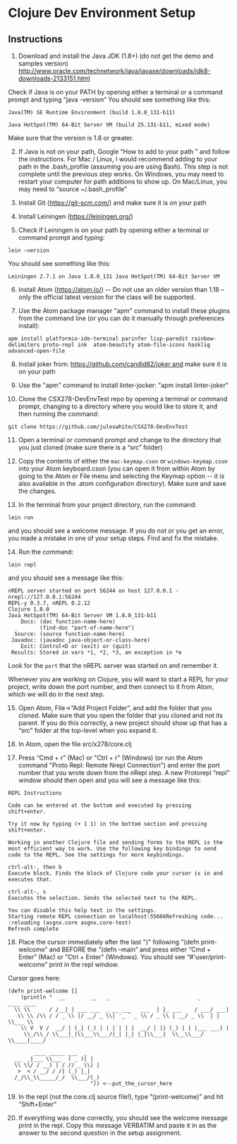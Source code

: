# Clojure Dev Environment Setup

## Instructions

  1. Download and install the Java JDK (1.8+) (do not get the demo and samples version)
http://www.oracle.com/technetwork/java/javase/downloads/jdk8-downloads-2133151.html

  Check if Java is on your PATH by opening either a terminal or a command prompt and typing “java -version”
  You should see something like this:

  ```
  Java(TM) SE Runtime Environment (build 1.8.0_131-b11)

  Java HotSpot(TM) 64-Bit Server VM (build 25.131-b11, mixed mode)
  ```

  Make sure that the version is 1.8 or greater.

  2. If Java is not on your path, Google “How to add to your path <your OS>” and follow the instructions. For Mac / Linux, I would recommend adding to your path in the .bash_profile (assuming you are using Bash). This step is not complete until the previous step works. On Windows, you may need to restart your computer for path additions to show up. On Mac/Linux, you may need to “source ~/.bash_profile”

  3. Install Git (https://git-scm.com/) and make sure it is on your path

  4. Install Leiningen (https://leiningen.org/)

  5. Check if Leiningen is on your path by opening either a terminal or command prompt and typing:

  ```
  lein –version
  ```

  You should see something like this:

  ```
  Leiningen 2.7.1 on Java 1.8.0_131 Java HotSpot(TM) 64-Bit Server VM
  ```

  6. Install Atom (https://atom.io/) -- Do not use an older version than 1.18 –  only the official latest version for the class will be supported.

  7. Use the Atom package manager "apm" command to install these plugins from the command line (or you can do it manually through preferences install):

  ```
  apm install platformio-ide-terminal parinfer lisp-paredit rainbow-delimiters proto-repl ink  atom-beautify atom-file-icons hasklig advanced-open-file
  ```
  8. Install joker from: https://github.com/candid82/joker and make sure it is on your path

  9. Use the "apm" command to install linter-jocker: "apm install linter-joker"

  10. Clone the CSX278-DevEnvTest repo by opening a terminal or command prompt, changing to a directory where you would like to store it, and then running the command:

  ```
  git clone https://github.com/juleswhite/CSX278-DevEnvTest
  ```

  11. Open a terminal or command prompt and change to the directory that you just cloned (make sure there is a “src” folder)

  12. Copy the contents of either the `mac-keymap.cson` or `windows-keymap.cson`
  into your Atom keyboard.cson (you can open it from within Atom by going to the
  Atom or File menu and selecting the Keymap option -- it is also available in
  the .atom configuration directory). Make sure and save the changes.

  12. In the terminal from your project directory, run the command:

  ```
  lein run
  ```

  and you should see a welcome message. If you do not or you get an error, you made a mistake in one of your setup steps. Find and fix the mistake.

  14. Run the command:

  ```
  lein repl
  ```

  and you should see a message like this:

  ```
  nREPL server started on port 56244 on host 127.0.0.1 - nrepl://127.0.0.1:56244
  REPL-y 0.3.7, nREPL 0.2.12
  Clojure 1.8.0
  Java HotSpot(TM) 64-Bit Server VM 1.8.0_131-b11
      Docs: (doc function-name-here)
            (find-doc "part-of-name-here")
    Source: (source function-name-here)
   Javadoc: (javadoc java-object-or-class-here)
      Exit: Control+D or (exit) or (quit)
   Results: Stored in vars *1, *2, *3, an exception in *e
  ```

  Look for the `port` that the nREPL server was started on and remember it.

  Whenever you are working on Clojure, you will want to start a REPL for your
  project, write down the port number, and then connect to it from Atom, which
  we will do in the next step.

  15. Open Atom, File->“Add Project Folder”, and add the folder that you cloned. Make sure that you open the folder that you cloned and not its parent. If you do this correctly, a new project should show up that has a “src” folder at the top-level when you expand it.

  16. In Atom, open the file src/x278/core.clj

  17. Press “Cmd + r” (Mac) or "Ctrl + r" (Windows) (or run the Atom command "Proto Repl: Remote Nrepl Connection") 
  and enter the port number that you wrote down from the nRepl step. A new Protorepl “repl” 
  window should then open and you will see a message like this:

  ```
  REPL Instructions

  Code can be entered at the bottom and executed by pressing shift+enter.

  Try it now by typing (+ 1 1) in the bottom section and pressing shift+enter.

  Working in another Clojure file and sending forms to the REPL is the most efficient way to work. Use the following key bindings to send code to the REPL. See the settings for more keybindings.

  ctrl-alt-, then b
  Execute block. Finds the block of Clojure code your cursor is in and executes that.

  ctrl-alt-, s
  Executes the selection. Sends the selected text to the REPL.

  You can disable this help text in the settings.
  Starting remote REPL connection on localhost:55666Refreshing code...
  :reloading (asgnx.core asgnx.core-test)
  Refresh complete
  ```

  18. Place the cursor immediately after the last ")" following "(defn print-welcome” and BEFORE the “(defn –main” and press either “Cmd + Enter” (Mac) or
  "Ctrl + Enter" (Windows). You should see “#'user/print-welcome” print in the repl
  window.

  Cursor goes here:

  ```
  (defn print-welcome []
      (println "  __        __   _                            _           ____ ____
    \\ \\      / /__| | ___ ___  _ __ ___   ___  | |_ ___    / ___/ ___|
     \\ \\ /\\ / / _ \\ |/ __/ _ \\| '_ ` _ \\ / _ \\ | __/ _ \\  | |   \\___ \\
      \\ V  V /  __/ | (_| (_) | | | | | |  __/ | || (_) | | |___ ___) |
       \\_/\\_/ \\___|_|\\___\\___/|_| |_| |_|\\___|  \\__\\___/   \\____|____/

          ____ _____ ___  _
    __  _|___ \\___  ( _ )| |
    \\ \\/ / __) | / // _ \\| |
     >  < / __/ / /| (_) |_|
    /_/\\_\\_____/_/  \\___/(_)
                            ")) <--put_the_cursor_here
  ```

  19. In the repl (not the core.clj source file!), type “(print-welcome)” and hit “Shift+Enter”

  20. If everything was done correctly, you should see the welcome message print in the repl. Copy this message VERBATIM and paste it in as the answer to the second question
  in the setup assignment.
